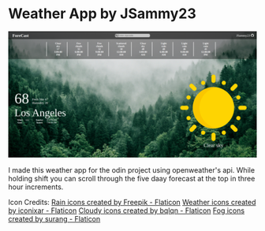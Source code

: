 # Weather App by JSammy23


![Alt text](/src/assets/sample.png "Preview Screenshot")


I made this weather app for the odin project using openweather's api.
While holding shift you can scroll through the five daay forecast at the top in three hour increments. 




Icon Credits:
    <a href="https://www.flaticon.com/free-icons/rain" title="rain icons">Rain icons created by Freepik - Flaticon</a>
    <a href="https://www.flaticon.com/free-icons/weather" title="weather icons">Weather icons created by iconixar - Flaticon</a>
    <a href="https://www.flaticon.com/free-icons/cloudy" title="cloudy icons">Cloudy icons created by bqlqn - Flaticon</a>
    <a href="https://www.flaticon.com/free-icons/fog" title="fog icons">Fog icons created by surang - Flaticon</a>